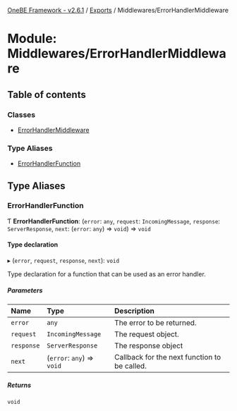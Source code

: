 [OneBE Framework - v2.6.1](../README.md) / [Exports](../modules.md) / Middlewares/ErrorHandlerMiddleware

# Module: Middlewares/ErrorHandlerMiddleware

## Table of contents

### Classes

- [ErrorHandlerMiddleware](../classes/Middlewares_ErrorHandlerMiddleware.ErrorHandlerMiddleware.md)

### Type Aliases

- [ErrorHandlerFunction](Middlewares_ErrorHandlerMiddleware.md#errorhandlerfunction)

## Type Aliases

### ErrorHandlerFunction

Ƭ **ErrorHandlerFunction**: (`error`: `any`, `request`: `IncomingMessage`, `response`: `ServerResponse`, `next`: (`error`: `any`) => `void`) => `void`

#### Type declaration

▸ (`error`, `request`, `response`, `next`): `void`

Type declaration for a function that can be used as an error handler.

##### Parameters

| Name | Type | Description |
| :------ | :------ | :------ |
| `error` | `any` | The error to be returned. |
| `request` | `IncomingMessage` | The request object. |
| `response` | `ServerResponse` | The response object |
| `next` | (`error`: `any`) => `void` | Callback for the next function to be called. |

##### Returns

`void`
